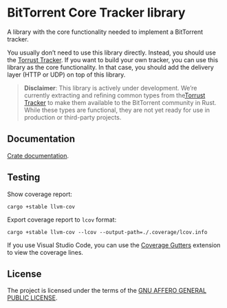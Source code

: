 # BitTorrent Core Tracker library

A library with the core functionality needed to implement a BitTorrent tracker.

You usually don’t need to use this library directly. Instead, you should use the [Torrust Tracker](https://github.com/torrust/torrust-tracker). If you want to build your own tracker, you can use this library as the core functionality. In that case, you should add the delivery layer (HTTP or UDP) on top of this library.

> **Disclaimer**: This library is actively under development. We’re currently extracting and refining common types from the[Torrust Tracker](https://github.com/torrust/torrust-tracker) to make them available to the BitTorrent community in Rust. While these types are functional, they are not yet ready for use in production or third-party projects.

## Documentation

[Crate documentation](https://docs.rs/bittorrent-tracker-core).

## Testing

Show coverage report:

```console
cargo +stable llvm-cov
```

Export coverage report to `lcov` format:

```console
cargo +stable llvm-cov --lcov --output-path=./.coverage/lcov.info
```

If you use Visual Studio Code, you can use the [Coverage Gutters](https://marketplace.visualstudio.com/items?itemName=semasquare.vscode-coverage-gutters) extension to view the coverage lines.

## License

The project is licensed under the terms of the [GNU AFFERO GENERAL PUBLIC LICENSE](./LICENSE).
